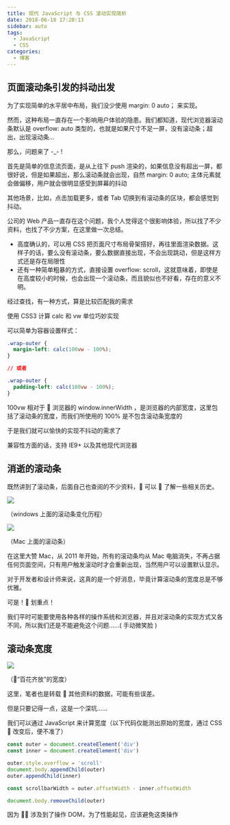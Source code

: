 ```yaml
---
title: 现代 JavaScript 与 CSS 滚动实现简析
date: 2018-06-18 17:20:13
sidebar: auto
tags:
  - JavaScript
  - CSS
categories:
  - 博客
---
```


## 页面滚动条引发的抖动出发

为了实现简单的水平居中布局，我们没少使用 margin: 0 auto； 来实现。

然而，这种布局一直存在一个影响用户体验的隐患。我们都知道，现代浏览器滚动条默认是 overflow: auto 类型的，也就是如果尺寸不足一屏，没有滚动条；超出，出现滚动条...

那么，问题来了 -\_- !

首先是简单的信息流页面，是从上往下 push 渲染的，如果信息没有超出一屏，都很好说，但是如果超出，那么滚动条就会出现，自然
margin: 0 auto; 主体元素就会做偏移，用户就会很明显感受到屏幕的抖动

其他场景，比如，点击加载更多，或者 Tab 切换到有滚动条的区块，都会感觉到抖动。

公司的 Web 产品一直存在这个问题，我个人觉得这个很影响体验，所以找了不少资料，也找了不少方案，在这里做一次总结。

- 高度确认的，可以用 CSS 把页面尺寸布局骨架搭好，再往里面渲染数据。这样子的话，要么没有滚动条，要么数据直接出现，不会出现跳动，但是这样方式还是存在局限性
- 还有一种简单粗暴的方式，直接设置 overflow: scroll，这就意味着，即使是在高度较小的时候，也会出现一个滚动条，而且貌似也不好看，存在的意义不明。

经过查找，有一种方式，算是比较匹配我的需求

使用 CSS3 计算 calc 和 vw 单位巧妙实现

可以简单为容器设置样式：

```css
.wrap-outer {
  margin-left: calc(100vw - 100%);
}

// 或者

.wrap-outer {
  padding-left: calc(100vw - 100%);
}
```

100vw 相对于  浏览器的 window.innerWidth ，是浏览器的内部宽度，这里包括了滚动条的宽度，而我们所使用的 100% 是不包含滚动条宽度的

于是我们就可以愉快的实现不抖动的需求了

兼容性方面的话，支持 IE9+ 以及其他现代浏览器

## 消逝的滚动条

既然讲到了滚动条，后面自己也查阅的不少资料， 可以  了解一些相关历史。

![](http://q3roqx7vi.bkt.clouddn.com/scroll-bar-2018618175358.png)

（windows 上面的滚动条变化历程）

![](http://q3roqx7vi.bkt.clouddn.com/scroll-bar-2018618175513.png)

（Mac 上面的滚动条）

在这里大赞 Mac，从 2011 年开始，所有的滚动条均从 Mac 电脑消失，不再占据任何页面空间，只有用户触发滚动时才会重新出现，当然用户可以设置默认显示。

对于开发者和设计师来说，这真的是一个好消息，毕竟计算滚动条的宽度总是不够优雅。

可是！ 划重点！

我们平时可能要使用各种各样的操作系统和浏览器，并且对滚动条的实现方式又各不同，所以我们还是不能避免这个问题......( 手动微笑脸 )

## 滚动条宽度

![](http://q3roqx7vi.bkt.clouddn.com/scroll-bar-201861818333.png)

（“百花齐放”的宽度）

这里，笔者也是转载  其他资料的数据，可能有些误差。

但是只要记得一点，这是一个深坑......

我们可以通过 JavaScript 来计算宽度（以下代码仅能测出原始的宽度，通过 CSS  改变后，便不准了）

```js
const outer = document.createElement('div')
const inner = document.createElement('div')

outer.style.overflow = 'scroll'
document.body.appendChild(outer)
outer.appendChild(inner)

const scrollbarWidth = outer.offsetWidth - inner.offsetWidth

document.body.removeChild(outer)
```

因为  涉及到了操作 DOM，为了性能起见，应该避免这类操作
